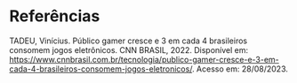 # Referências
TADEU, Vinícius. Público gamer cresce e 3 em cada 4 brasileiros consomem jogos eletrônicos. CNN BRASIL, 2022. Disponível em: https://www.cnnbrasil.com.br/tecnologia/publico-gamer-cresce-e-3-em-cada-4-brasileiros-consomem-jogos-eletronicos/. Acesso em: 28/08/2023.
